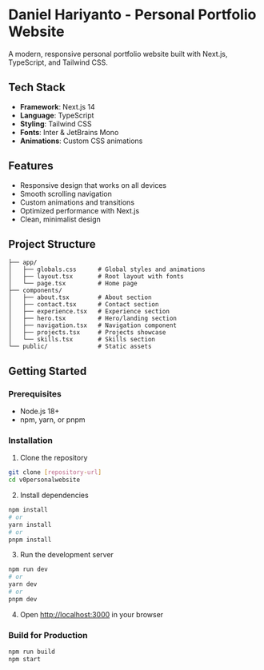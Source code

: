# Daniel Hariyanto - Personal Portfolio Website

A modern, responsive personal portfolio website built with Next.js, TypeScript, and Tailwind CSS.

## Tech Stack

- **Framework**: Next.js 14
- **Language**: TypeScript
- **Styling**: Tailwind CSS
- **Fonts**: Inter & JetBrains Mono
- **Animations**: Custom CSS animations

## Features

- Responsive design that works on all devices
- Smooth scrolling navigation
- Custom animations and transitions
- Optimized performance with Next.js
- Clean, minimalist design

## Project Structure

```
├── app/
│   ├── globals.css      # Global styles and animations
│   ├── layout.tsx       # Root layout with fonts
│   └── page.tsx         # Home page
├── components/
│   ├── about.tsx        # About section
│   ├── contact.tsx      # Contact section
│   ├── experience.tsx   # Experience section
│   ├── hero.tsx         # Hero/landing section
│   ├── navigation.tsx   # Navigation component
│   ├── projects.tsx     # Projects showcase
│   └── skills.tsx       # Skills section
└── public/              # Static assets
```

## Getting Started

### Prerequisites

- Node.js 18+ 
- npm, yarn, or pnpm

### Installation

1. Clone the repository
```bash
git clone [repository-url]
cd v0personalwebsite
```

2. Install dependencies
```bash
npm install
# or
yarn install
# or
pnpm install
```

3. Run the development server
```bash
npm run dev
# or
yarn dev
# or
pnpm dev
```

4. Open [http://localhost:3000](http://localhost:3000) in your browser

### Build for Production

```bash
npm run build
npm start
```
